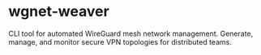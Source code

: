 # wgnet-weaver
CLI tool for automated WireGuard mesh network management. Generate, manage, and monitor secure VPN topologies for distributed teams.

